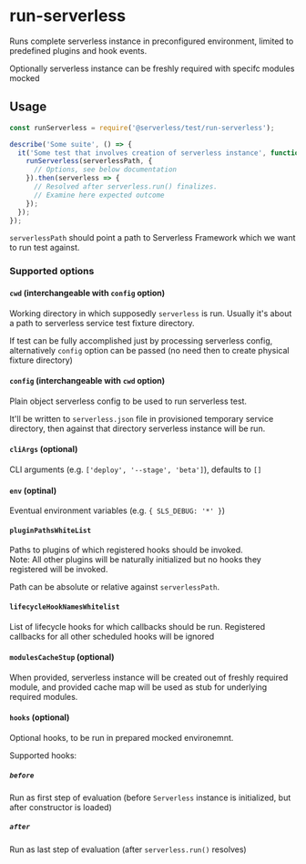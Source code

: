 # run-serverless

Runs complete serverless instance in preconfigured environment, limited to predefined plugins and hook events.

Optionally serverless instance can be freshly required with specifc modules mocked

## Usage

```javascript
const runServerless = require('@serverless/test/run-serverless');

describe('Some suite', () => {
  it('Some test that involves creation of serverless instance', function() {
    runServerless(serverlessPath, {
      // Options, see below documentation
    }).then(serverless => {
      // Resolved after serverless.run() finalizes.
      // Examine here expected outcome
    });
  });
});
```

`serverlessPath` should point a path to Serverless Framework which we want to run test against.

### Supported options

#### `cwd` (interchangeable with `config` option)

Working directory in which supposedly `serverless` is run. Usually it's about a path to
serverless service test fixture directory.

If test can be fully accomplished just by processing serverless config, alternatively `config` option can be passed (no need then to create physical fixture directory)

#### `config` (interchangeable with `cwd` option)

Plain object serverless config to be used to run serverless test.

It'll be written to `serverless.json` file in provisioned temporary service directory, then against that directory serverless instance will be run.

#### `cliArgs` (optional)

CLI arguments (e.g. `['deploy', '--stage', 'beta']`), defaults to `[]`

#### `env` (optinal)

Eventual environment variables (e.g. `{ SLS_DEBUG: '*' }`)

#### `pluginPathsWhiteList`

Paths to plugins of which registered hooks should be invoked.  
Note: All other plugins will be naturally initialized but no hooks they registered will be invoked.

Path can be absolute or relative against `serverlessPath`.

#### `lifecycleHookNamesWhitelist`

List of lifecycle hooks for which callbacks should be run.
Registered callbacks for all other scheduled hooks will be ignored

#### `modulesCacheStup` (optional)

When provided, serverless instance will be created out of freshly required module,
and provided cache map will be used as stub for underlying required modules.

#### `hooks` (optional)

Optional hooks, to be run in prepared mocked environemnt.

Supported hooks:

##### `before`

Run as first step of evaluation (before `Serverless` instance is initialized, but after constructor is loaded)

##### `after`

Run as last step of evaluation (after `serverless.run()` resolves)
